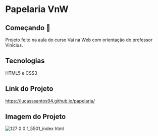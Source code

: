 # Papelaria VnW

## Começando 🚀

Projeto feito na aula do curso Vai na Web com orientação do professor Vinicius.

## Tecnologias
HTML5 e CSS3

## Link do Projeto
https://lucasssantos94.github.io/papelaria/

## Imagem do Projeto
![127 0 0 1_5501_index html](https://github.com/lucasssantos94/papelaria/assets/60483143/dc63ddcc-ef8f-4846-a4fa-9efb6b09af61)
